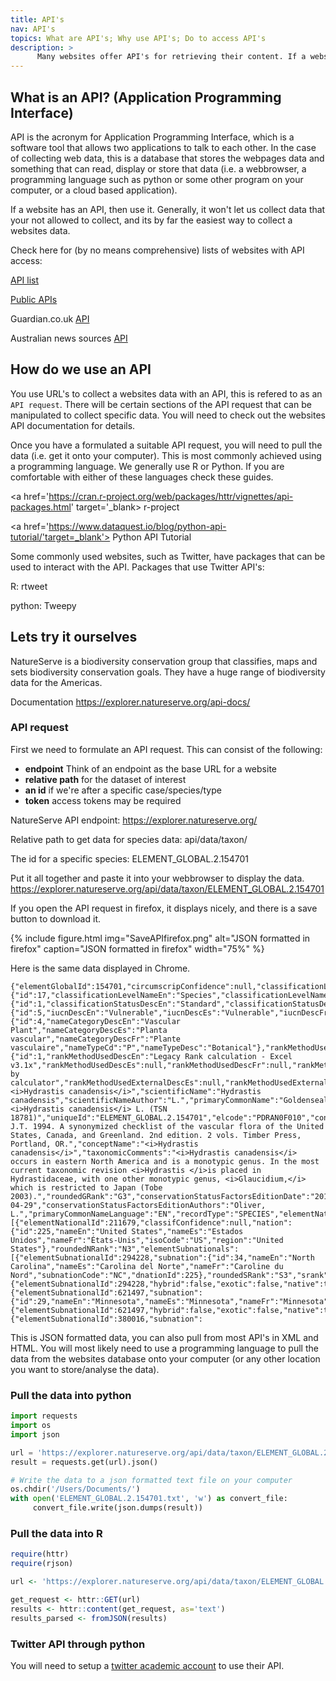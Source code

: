 ```yaml
---
title: API's
nav: API's
topics: What are API's; Why use API's; Do to access API's
description: >
      Many websites offer API's for retrieving their content. If a website has an API, use it.
---
```


## What is an API? (Application Programming Interface)
API is the acronym for Application Programming Interface, which is a software tool that allows two applications to talk to each other. In the case of collecting web data, this is a database that stores the webpages data and something that can read, display or store that data (i.e. a webbrowser, a programming language such as python or some other program on your computer, or a cloud based application).

If a website has an API, then use it. Generally, it won't let us collect data that your not allowed to collect, and its by far the easiest way to collect a websites data.

Check here for (by no means comprehensive) lists of websites with API access:

<a href='https://apilist.fun/' target='_blank'>API list</a>

<a href='https://github.com/public-apis/public-apis' target='_blank'>Public APIs</a>

Guardian.co.uk <a href='https://open-platform.theguardian.com/' target='_blank'>API</a>

Australian news sources <a href='https://mediastack.com/sources/australia-news-api' target='_blank'>API</a> 



## How do we use an API

You use URL's to collect a websites data with an API, this is refered to as an `API request`. There will be certain sections of the API request that can be manipulated to collect specific data. You will need to check out the websites API documentation for details.

Once you have a formulated a suitable API request, you will need to pull the data (i.e. get it onto your computer). This is most commonly achieved using a programming language. We generally use  R or Python.  If you are comfortable with either of these languages check these guides.

<a href='https://cran.r-project.org/web/packages/httr/vignettes/api-packages.html' target='_blank> r-project</a>

<a href='https://www.dataquest.io/blog/python-api-tutorial/'target=_blank'> Python API Tutorial </a>

Some commonly used websites, such as Twitter, have packages that can be used to interact with the API. Packages that use Twitter API's:

R: rtweet 

python: Tweepy


## Lets try it ourselves
NatureServe is a biodiversity conservation group that classifies, maps and sets biodiversity conservation goals.
They have a huge range of biodiversity data for the Americas.

Documentation 
https://explorer.natureserve.org/api-docs/

### API request
First we need to formulate an API request. 
This can consist of the following:
* **endpoint** Think of an endpoint as the base URL for a website
* **relative path** for the dataset of interest 
* **an id** if we're after a specific case/species/type
* **token** access tokens may be required

NatureServe API endpoint:
https://explorer.natureserve.org/

Relative path to get data for species data:
api/data/taxon/

The id for a specific species:
ELEMENT_GLOBAL.2.154701

Put it all together and paste it into your webbrowser to display the data.
https://explorer.natureserve.org/api/data/taxon/ELEMENT_GLOBAL.2.154701

If you open the API request in firefox, it displays nicely, and there is a save button to download it.

{% include figure.html img="SaveAPIfirefox.png" alt="JSON formatted in firefox" caption="JSON formatted in firefox" width="75%" %}

Here is the same data displayed in Chrome.

```
{"elementGlobalId":154701,"circumscripConfidence":null,"classificationLevel":{"id":17,"classificationLevelNameEn":"Species","classificationLevelNameEs":"Especies","classificationLevelNameFr":"Espèce"},"classificationStatus":{"id":1,"classificationStatusDescEn":"Standard","classificationStatusDescEs":"Estándar","classificationStatusDescFr":"Standard"},"iucn":{"id":5,"iucnDescEn":"Vulnerable","iucnDescEs":"Vulnerable","iucnDescFr":"Vulnérable","iucnCode":"VU"},"nameCategory":{"id":4,"nameCategoryDescEn":"Vascular Plant","nameCategoryDescEs":"Planta vascular","nameCategoryDescFr":"Plante vasculaire","nameTypeCd":"P","nameTypeDesc":"Botanical"},"rankMethodUsed":{"id":1,"rankMethodUsedDescEn":"Legacy Rank calculation - Excel v3.1x","rankMethodUsedDescEs":null,"rankMethodUsedDescFr":null,"rankMethodUsedExternalDescEn":"Ranked by calculator","rankMethodUsedExternalDescEs":null,"rankMethodUsedExternalDescFr":null},"formattedScientificName":"<i>Hydrastis canadensis</i>","scientificName":"Hydrastis canadensis","scientificNameAuthor":"L.","primaryCommonName":"Goldenseal","relatedItisNames":"<i>Hydrastis canadensis</i> L. (TSN 18781)","uniqueId":"ELEMENT_GLOBAL.2.154701","elcode":"PDRAN0F010","conceptRefFullCitation":"Kartesz, J.T. 1994. A synonymized checklist of the vascular flora of the United States, Canada, and Greenland. 2nd edition. 2 vols. Timber Press, Portland, OR.","conceptName":"<i>Hydrastis canadensis</i>","taxonomicComments":"<i>Hydrastis canadensis</i> occurs in eastern North America and is a monotypic genus. In the most current taxonomic revision <i>Hydrastis </i>is placed in Hydrastidaceae, with one other monotypic genus, <i>Glaucidium,</i> which is restricted to Japan (Tobe 2003).","roundedGRank":"G3","conservationStatusFactorsEditionDate":"2013-04-29","conservationStatusFactorsEditionAuthors":"Oliver, L.","primaryCommonNameLanguage":"EN","recordType":"SPECIES","elementNationals":[{"elementNationalId":211679,"classifConfidence":null,"nation":{"id":225,"nameEn":"United States","nameEs":"Estados Unidos","nameFr":"États-Unis","isoCode":"US","region":"United States"},"roundedNRank":"N3","elementSubnationals":[{"elementSubnationalId":294228,"subnation":{"id":34,"nameEn":"North Carolina","nameEs":"Carolina del Norte","nameFr":"Caroline du Nord","subnationCode":"NC","dnationId":225},"roundedSRank":"S3","srank":"S3","speciesSubnational":{"elementSubnationalId":294228,"hybrid":false,"exotic":false,"native":true}},{"elementSubnationalId":621497,"subnation":{"id":29,"nameEn":"Minnesota","nameEs":"Minnesota","nameFr":"Minnesota","subnationCode":"MN","dnationId":225},"roundedSRank":"S1","srank":"S1","speciesSubnational":{"elementSubnationalId":621497,"hybrid":false,"exotic":false,"native":true}},{"elementSubnationalId":380016,"subnation":
```

This is JSON formatted data, you can also pull from most API's in XML and HTML. You will most likely need to use a programming language to pull the data from the websites database onto your computer (or any other location you want to store/analyse the data).

### Pull the data into python

```python
import requests
import os
import json

url = 'https://explorer.natureserve.org/api/data/taxon/ELEMENT_GLOBAL.2.154701'
result = requests.get(url).json()

# Write the data to a json formatted text file on your computer
os.chdir('/Users/Documents/')
with open('ELEMENT_GLOBAL.2.154701.txt', 'w') as convert_file: 
     convert_file.write(json.dumps(result))

```

### Pull the data into R
```R
require(httr)
require(rjson)

url <- 'https://explorer.natureserve.org/api/data/taxon/ELEMENT_GLOBAL.2.154701'

get_request <- httr::GET(url)
results <- httr::content(get_request, as='text')
results_parsed <- fromJSON(results)
```

### Twitter API through python
You will need to setup a <a href='https://developer.twitter.com/en/products/twitter-api/academic-research' target='_blank'>twitter academic account</a> to use their API.

